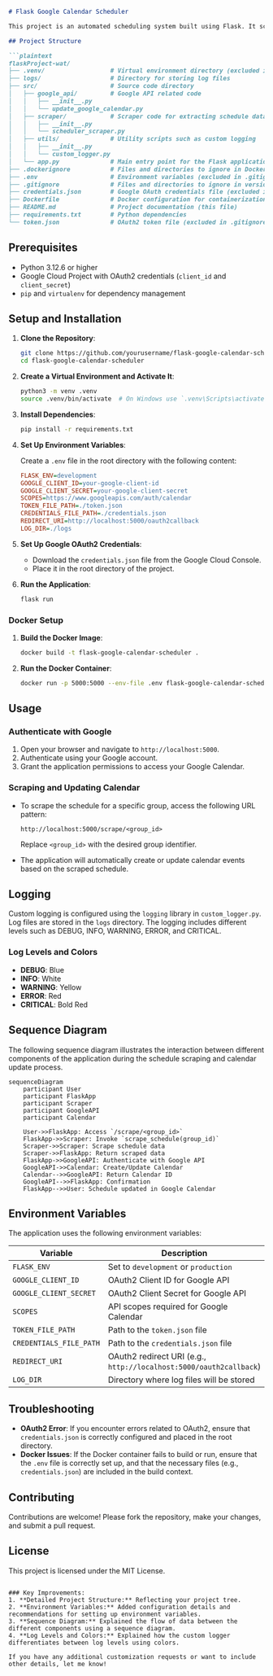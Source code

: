 ```markdown
# Flask Google Calendar Scheduler

This project is an automated scheduling system built using Flask. It scrapes schedule data and integrates it with Google Calendar to create and update calendar events dynamically. The project also includes custom logging to track activities and errors, providing a robust solution for schedule management and Google Calendar integration.

## Project Structure

```plaintext
flaskProject-wat/
├── .venv/                  # Virtual environment directory (excluded in .gitignore)
├── logs/                   # Directory for storing log files
├── src/                    # Source code directory
│   ├── google_api/         # Google API related code
│   │   ├── __init__.py
│   │   └── update_google_calendar.py
│   ├── scraper/            # Scraper code for extracting schedule data
│   │   ├── __init__.py
│   │   └── scheduler_scraper.py
│   ├── utils/              # Utility scripts such as custom logging
│   │   ├── __init__.py
│   │   └── custom_logger.py
│   └── app.py              # Main entry point for the Flask application
├── .dockerignore           # Files and directories to ignore in Docker builds
├── .env                    # Environment variables (excluded in .gitignore)
├── .gitignore              # Files and directories to ignore in version control
├── credentials.json        # Google OAuth credentials file (excluded in .gitignore)
├── Dockerfile              # Docker configuration for containerization
├── README.md               # Project documentation (this file)
├── requirements.txt        # Python dependencies
└── token.json              # OAuth2 token file (excluded in .gitignore)
```

## Prerequisites

- Python 3.12.6 or higher
- Google Cloud Project with OAuth2 credentials (`client_id` and `client_secret`)
- `pip` and `virtualenv` for dependency management

## Setup and Installation

1. **Clone the Repository**:

   ```bash
   git clone https://github.com/yourusername/flask-google-calendar-scheduler.git
   cd flask-google-calendar-scheduler
   ```

2. **Create a Virtual Environment and Activate It**:

   ```bash
   python3 -m venv .venv
   source .venv/bin/activate  # On Windows use `.venv\Scripts\activate`
   ```

3. **Install Dependencies**:

   ```bash
   pip install -r requirements.txt
   ```

4. **Set Up Environment Variables**:

   Create a `.env` file in the root directory with the following content:

   ```ini
   FLASK_ENV=development
   GOOGLE_CLIENT_ID=your-google-client-id
   GOOGLE_CLIENT_SECRET=your-google-client-secret
   SCOPES=https://www.googleapis.com/auth/calendar
   TOKEN_FILE_PATH=./token.json
   CREDENTIALS_FILE_PATH=./credentials.json
   REDIRECT_URI=http://localhost:5000/oauth2callback
   LOG_DIR=./logs
   ```

5. **Set Up Google OAuth2 Credentials**:

   - Download the `credentials.json` file from the Google Cloud Console.
   - Place it in the root directory of the project.

6. **Run the Application**:

   ```bash
   flask run
   ```

### Docker Setup

1. **Build the Docker Image**:

   ```bash
   docker build -t flask-google-calendar-scheduler .
   ```

2. **Run the Docker Container**:

   ```bash
   docker run -p 5000:5000 --env-file .env flask-google-calendar-scheduler
   ```

## Usage

### Authenticate with Google

1. Open your browser and navigate to `http://localhost:5000`.
2. Authenticate using your Google account.
3. Grant the application permissions to access your Google Calendar.

### Scraping and Updating Calendar

- To scrape the schedule for a specific group, access the following URL pattern:

  ```
  http://localhost:5000/scrape/<group_id>
  ```

  Replace `<group_id>` with the desired group identifier.

- The application will automatically create or update calendar events based on the scraped schedule.

## Logging

Custom logging is configured using the `logging` library in `custom_logger.py`. Log files are stored in the `logs` directory. The logging includes different levels such as DEBUG, INFO, WARNING, ERROR, and CRITICAL.

### Log Levels and Colors

- **DEBUG**: Blue
- **INFO**: White
- **WARNING**: Yellow
- **ERROR**: Red
- **CRITICAL**: Bold Red

## Sequence Diagram

The following sequence diagram illustrates the interaction between different components of the application during the schedule scraping and calendar update process.

```mermaid
sequenceDiagram
    participant User
    participant FlaskApp
    participant Scraper
    participant GoogleAPI
    participant Calendar

    User->>FlaskApp: Access `/scrape/<group_id>`
    FlaskApp->>Scraper: Invoke `scrape_schedule(group_id)`
    Scraper->>Scraper: Scrape schedule data
    Scraper->>FlaskApp: Return scraped data
    FlaskApp->>GoogleAPI: Authenticate with Google API
    GoogleAPI->>Calendar: Create/Update Calendar
    Calendar-->>GoogleAPI: Return Calendar ID
    GoogleAPI-->>FlaskApp: Confirmation
    FlaskApp-->>User: Schedule updated in Google Calendar
```

## Environment Variables

The application uses the following environment variables:

| Variable                | Description                                      |
|-------------------------|--------------------------------------------------|
| `FLASK_ENV`             | Set to `development` or `production`             |
| `GOOGLE_CLIENT_ID`      | OAuth2 Client ID for Google API                  |
| `GOOGLE_CLIENT_SECRET`  | OAuth2 Client Secret for Google API              |
| `SCOPES`                | API scopes required for Google Calendar          |
| `TOKEN_FILE_PATH`       | Path to the `token.json` file                    |
| `CREDENTIALS_FILE_PATH` | Path to the `credentials.json` file              |
| `REDIRECT_URI`          | OAuth2 redirect URI (e.g., `http://localhost:5000/oauth2callback`) |
| `LOG_DIR`               | Directory where log files will be stored         |

## Troubleshooting

- **OAuth2 Error**: If you encounter errors related to OAuth2, ensure that `credentials.json` is correctly configured and placed in the root directory.
- **Docker Issues**: If the Docker container fails to build or run, ensure that the `.env` file is correctly set up, and that the necessary files (e.g., `credentials.json`) are included in the build context.

## Contributing

Contributions are welcome! Please fork the repository, make your changes, and submit a pull request.

## License

This project is licensed under the MIT License.
```

### Key Improvements:
1. **Detailed Project Structure:** Reflecting your project tree.
2. **Environment Variables:** Added configuration details and recommendations for setting up environment variables.
3. **Sequence Diagram:** Explained the flow of data between the different components using a sequence diagram.
4. **Log Levels and Colors:** Explained how the custom logger differentiates between log levels using colors.

If you have any additional customization requests or want to include other details, let me know!